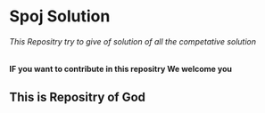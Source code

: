 <h1>Spoj Solution</h1>


<h6>This Repositry try to give of solution of all the competative solution </h6>


<h4>IF you want to contribute in this repositry We welcome you</h4>

<h2>This is Repositry of God</h2>
